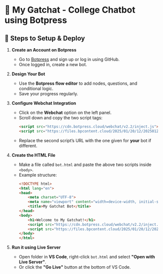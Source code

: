 # 🤖 My Gatchat - College Chatbot using Botpress

## 🔧 Steps to Setup & Deploy

1. **Create an Account on Botpress**
   - Go to [Botpress](https://botpress.cloud) and sign up or log in using GitHub. <br>
   - Once logged in, create a new bot. <br>

2. **Design Your Bot**
   - Use the **Botpress flow editor** to add nodes, questions, and conditional logic. <br>
   - Save your progress regularly. <br>

3. **Configure Webchat Integration**
   - Click on the **Webchat** option on the left panel. <br>
   - Scroll down and copy the two script tags:
     ```html
     <script src="https://cdn.botpress.cloud/webchat/v2.2/inject.js"></script>
     <script src="https://files.bpcontent.cloud/2025/01/20/12/20250120122152-310RUKNC.js"></script>
     ```
   - Replace the second script’s URL with the one given for **your** bot if different. <br>

4. **Create the HTML File**
   - Make a file called `bot.html` and paste the above two scripts inside `<body>`. <br>
   - Example structure:
     ```html
     <!DOCTYPE html>
     <html lang="en">
     <head>
         <meta charset="UTF-8">
         <meta name="viewport" content="width=device-width, initial-scale=1.0">
         <title>My Gatchat Bot</title>
     </head>
     <body>
         <h1>Welcome to My Gatchat!</h1>
         <script src="https://cdn.botpress.cloud/webchat/v2.2/inject.js"></script>
         <script src="https://files.bpcontent.cloud/2025/01/20/12/20250120122152-310RUKNC.js"></script>
     </body>
     </html>
     ```

5. **Run it using Live Server**
   - Open folder in **VS Code**, right-click `bot.html` and select **"Open with Live Server"**. <br>
   - Or click the **"Go Live"** button at the bottom of VS Code. <br>

 

